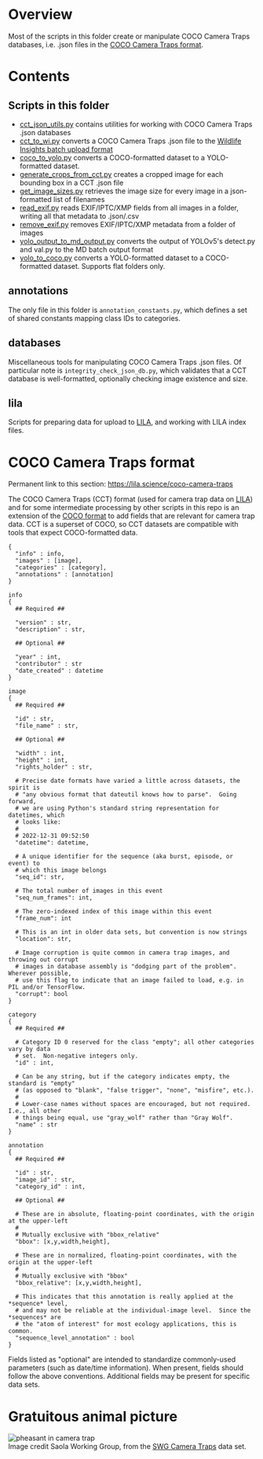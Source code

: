 # Overview

Most of the scripts in this folder create or manipulate COCO Camera Traps databases, i.e. .json files in the [COCO Camera Traps format](#coco-camera-traps-format).

# Contents

## Scripts in this folder

* [cct_json_utils.py](cct_json_utils.py) contains utilities for working with COCO Camera Traps .json databases
* [cct_to_wi.py](cct_to_wi.py) converts a COCO Camera Traps .json file to the [Wildlife Insights batch upload format](https://github.com/ConservationInternational/Wildlife-Insights----Data-Migration)
* [coco_to_yolo.py](coco_to_yolo.py) converts a COCO-formatted dataset to a YOLO-formatted dataset.
* [generate_crops_from_cct.py](generate_crops_from_cct.py) creates a cropped image for each bounding box in a CCT .json file
* [get_image_sizes.py](get_image_sizes.py) retrieves the image size for every image in a json-formatted list of filenames
* [read_exif.py](read_exif.py) reads EXIF/IPTC/XMP fields from all images in a folder, writing all that metadata to .json/.csv
* [remove_exif.py](remove_exif.py) removes EXIF/IPTC/XMP metadata from a folder of images
* [yolo_output_to_md_output.py](yolo_output_to_md_output.py) converts the output of YOLOv5's detect.py and val.py to the MD batch output format
* [yolo_to_coco.py](yolo_to_coco.py) converts a YOLO-formatted dataset to a COCO-formatted dataset.  Supports flat folders only.

## annotations

The only file in this folder is `annotation_constants.py`, which defines a set of shared constants mapping class IDs to categories.

## databases

Miscellaneous tools for manipulating COCO Camera Traps .json files.  Of particular note is `integrity_check_json_db.py`, which validates that a CCT database is well-formatted, optionally checking image existence and size.

## lila

Scripts for preparing data for upload to [LILA](https://lila.science), and working with LILA index files.

# COCO Camera Traps format

Permanent link to this section: <https://lila.science/coco-camera-traps>

The COCO Camera Traps (CCT) format (used for camera trap data on [LILA](https://lila.science)) and for some intermediate processing by other scripts in this repo is an extension of the [COCO format](https://docs.aws.amazon.com/rekognition/latest/customlabels-dg/md-coco-overview.html) to add fields that are relevant for camera trap data. CCT is a superset of COCO, so CCT datasets are compatible with tools that expect COCO-formatted data.


```
{
  "info" : info,
  "images" : [image],
  "categories" : [category],
  "annotations" : [annotation]
}

info 
{
  ## Required ##

  "version" : str,
  "description" : str,
  
  ## Optional ##

  "year" : int,
  "contributor" : str
  "date_created" : datetime
}

image
{
  ## Required ##

  "id" : str,
  "file_name" : str,
  
  ## Optional ##

  "width" : int,
  "height" : int,
  "rights_holder" : str,    

  # Precise date formats have varied a little across datasets, the spirit is
  # "any obvious format that dateutil knows how to parse".  Going forward,
  # we are using Python's standard string representation for datetimes, which
  # looks like: 
  #
  # 2022-12-31 09:52:50
  "datetime": datetime,  

  # A unique identifier for the sequence (aka burst, episode, or event) to 
  # which this image belongs
  "seq_id": str,

  # The total number of images in this event
  "seq_num_frames": int,

  # The zero-indexed index of this image within this event
  "frame_num": int
  
  # This is an int in older data sets, but convention is now strings
  "location": str,
  
  # Image corruption is quite common in camera trap images, and throwing out corrupt
  # images in database assembly is "dodging part of the problem".  Wherever possible,
  # use this flag to indicate that an image failed to load, e.g. in PIL and/or TensorFlow.
  "corrupt": bool
}

category
{
  ## Required ##
  
  # Category ID 0 reserved for the class "empty"; all other categories vary by data
  # set.  Non-negative integers only.
  "id" : int,

  # Can be any string, but if the category indicates empty, the standard is "empty"
  # (as opposed to "blank", "false trigger", "none", "misfire", etc.). 
  #
  # Lower-case names without spaces are encouraged, but not required.  I.e., all other
  # things being equal, use "gray_wolf" rather than "Gray Wolf".
  "name" : str  
}

annotation
{
  ## Required ##

  "id" : str,
  "image_id" : str,  
  "category_id" : int,
  
  ## Optional ##
  
  # These are in absolute, floating-point coordinates, with the origin at the upper-left
  #
  # Mutually exclusive with "bbox_relative"
  "bbox": [x,y,width,height],
  
  # These are in normalized, floating-point coordinates, with the origin at the upper-left
  #
  # Mutually exclusive with "bbox"
  "bbox_relative": [x,y,width,height],
  
  # This indicates that this annotation is really applied at the *sequence* level,
  # and may not be reliable at the individual-image level.  Since the *sequences* are
  # the "atom of interest" for most ecology applications, this is common.
  "sequence_level_annotation" : bool
}
```

Fields listed as "optional" are intended to standardize commonly-used parameters (such as date/time information).  When present, fields should follow the above conventions.  Additional fields may be present for specific data sets.

# Gratuitous animal picture

![pheasant in camera trap](../../images/pheasant_web_detections.jpg)<br/>Image credit Saola Working Group, from the [SWG Camera Traps](https://lila.science/datasets/swg-camera-traps/) data set.

